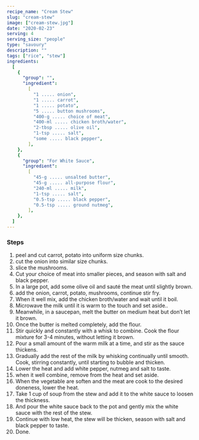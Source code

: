 ```yaml
---
recipe_name: "Cream Stew"
slug: "cream-stew"
image: ["cream-stew.jpg"]
date: "2020-02-23"
serving: 4
serving_size: "people"
type: "savoury"
description: ""
tags: ["rice", "stew"]
ingredients:
  [
    {
      "group": "",
      "ingredient":
        [
          "1 ..... onion",
          "1 ..... carrot",
          "1 ..... potato",
          "5 ..... button mushrooms",
          "400-g ..... choice of meat",
          "400-ml ..... chicken broth/water",
          "2-tbsp ..... olive oil",
          "1-tsp ..... salt",
          "some ..... black pepper",
        ],
    },
    {
      "group": "For White Sauce",
      "ingredient":
        [
          "45-g ..... unsalted butter",
          "45-g ..... all-purpose flour",
          "240-ml ..... milk",
          "1-tsp ..... salt",
          "0.5-tsp ..... black pepper",
          "0.5-tsp ..... ground nutmeg",
        ],
    },
  ]
---
```


### Steps

1. peel and cut carrot, potato into uniform size chunks.
2. cut the onion into similar size chunks.
3. slice the mushrooms.
4. Cut your choice of meat into smaller pieces, and season with salt and black pepper.
5. In a large pot, add some olive oil and sauté the meat until slightly brown.
6. add the onion, carrot, potato, mushrooms, continue stir fry.
7. When it well mix, add the chicken broth/water and wait until it boil.
8. Microwave the milk until it is warm to the touch and set aside..
9. Meanwhile, in a saucepan, melt the butter on medium heat but don’t let it brown.
10. Once the butter is melted completely, add the flour.
11. Stir quickly and constantly with a whisk to combine. Cook the flour mixture for 3-4 minutes, without letting it brown.
12. Pour a small amount of the warm milk at a time, and stir as the sauce thickens.
13. Gradually add the rest of the milk by whisking continually until smooth. Cook, stirring constantly, until starting to bubble and thicken.
14. Lower the heat and add white pepper, nutmeg and salt to taste.
15. when it well combine, remove from the heat and set aside.
16. When the vegetable are soften and the meat are cook to the desired doneness, lower the heat.
17. Take 1 cup of soup from the stew and add it to the white sauce to loosen the thickness.
18. And pour the white sauce back to the pot and gently mix the white sauce with the rest of the stew.
19. Continue with low heat, the stew will be thicken, season with salt and black pepper to taste.
20. Done.
